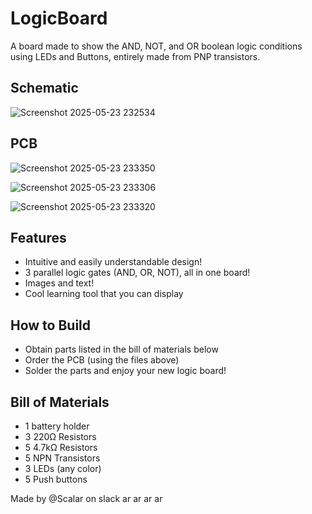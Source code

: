 # LogicBoard
A board made to show the AND, NOT, and OR boolean logic conditions using LEDs and Buttons, entirely made from PNP transistors. 

## Schematic
![Screenshot 2025-05-23 232534](https://github.com/user-attachments/assets/9e97020f-7563-41d6-ab7b-b930185f1657)

## PCB
![Screenshot 2025-05-23 233350](https://github.com/user-attachments/assets/03ad2a98-63ac-4eee-aee9-3b8f3550da0e)

![Screenshot 2025-05-23 233306](https://github.com/user-attachments/assets/069c9723-2eba-478c-a7d5-a7ac0937acd6)

![Screenshot 2025-05-23 233320](https://github.com/user-attachments/assets/f96b21c8-f2a9-422d-a5d8-fcff3d38117d)

## Features
- Intuitive and easily understandable design!
- 3 parallel logic gates (AND, OR, NOT), all in one board!
- Images and text!
- Cool learning tool that you can display

## How to Build
- Obtain parts listed in the bill of materials below
- Order the PCB (using the files above) 
- Solder the parts and enjoy your new logic board!
  
## Bill of Materials
- 1 battery holder
- 3 220Ω Resistors
- 5 4.7kΩ Resistors
- 5 NPN Transistors
- 3 LEDs (any color)
- 5 Push buttons

Made by @Scalar on slack
ar ar ar ar

